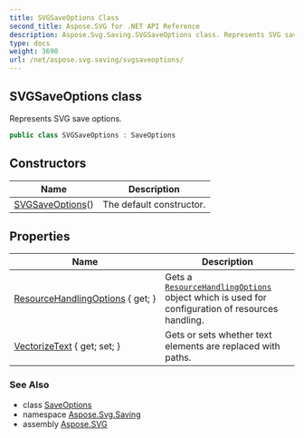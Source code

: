 ```yaml
---
title: SVGSaveOptions Class
second_title: Aspose.SVG for .NET API Reference
description: Aspose.Svg.Saving.SVGSaveOptions class. Represents SVG save options
type: docs
weight: 3690
url: /net/aspose.svg.saving/svgsaveoptions/
---
```

## SVGSaveOptions class

Represents SVG save options.

```csharp
public class SVGSaveOptions : SaveOptions
```

## Constructors

| Name | Description |
| --- | --- |
| [SVGSaveOptions](svgsaveoptions/)() | The default constructor. |

## Properties

| Name | Description |
| --- | --- |
| [ResourceHandlingOptions](../../aspose.svg.saving/saveoptions/resourcehandlingoptions/) { get; } | Gets a [`ResourceHandlingOptions`](../resourcehandlingoptions/) object which is used for configuration of resources handling. |
| [VectorizeText](../../aspose.svg.saving/svgsaveoptions/vectorizetext/) { get; set; } | Gets or sets whether text elements are replaced with paths. |

### See Also

* class [SaveOptions](../saveoptions/)
* namespace [Aspose.Svg.Saving](../../aspose.svg.saving/)
* assembly [Aspose.SVG](../../)
